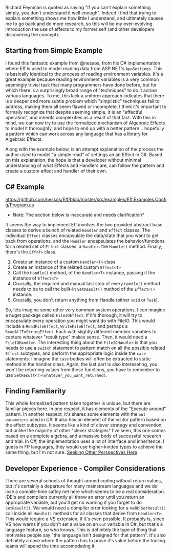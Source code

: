 Richard Feynman is quoted as saying "If you can't explain something simply, you don't understand it well enough".  Indeed I find that trying to explain something shows me how little I understand, and ultimately causes me to go back and do more research, so this will be my ever-evolving introduction the use of effects to my former self (and other developers discovering the concept). 

## Starting from Simple Example  
I found this fantastic example from @nessos, from his C# implementation where Eff is used to model reading data from ASP.NET's `AppSettings`. This is basically identical to the process of reading environment variables.  It's a great example because reading environment variables is a very common seemingly trivial task that many programmers have done before, but for which there is a surprisingly broad range of "techniques" to do it across various languages.  To me, this lack a uniform approach indicates that there is a deeper and more subtle problem which "simplistic" techniques fail to address, making them all seem flawed or incomplete. I think it's important to formally recognize that despite seeming simple, it is an "effectful operation", and inherits complexities as a result of that fact. With this in mind, we can now try to use the formalized mechanism of Algebraic Effects to model it thoroughly, and hope to end up with a better pattern... hopefully a pattern which can work across any language that has a library for Algebraic Effects.  

Along with the example below, is an attempt explanation of the process the author used to model "a simple read" of settings an an Effect in C#.  Based on this explanation, the hope is that a developer without minimal understanding of what Effects and Handlers are, can follow the pattern and create a custom effect and handler of their own.  

## C# Example
https://github.com/nessos/Eff/blob/master/src/examples/Eff.Examples.Config/Program.cs

* Note: The section below is inaccurate and needs clarification*  

It seems the way to implement Eff involves the two provided abstract base classes to derive a bunch of related `Handler` and `Effect` classes.  The individual `Effect` classes encapsulate the data/state that you want to get back from operations, and the `Handler` encapsulates the behavior/functions for a related set of `Effect` classes.  a `Handler`: the `Handle()` method.  Finally, there's the `Eff<T>` class. 

1. Create an instance of a custom `Handler<T>` class
2. Create an instance of the related custom `Effect<T>`
3. Call the `Handle()` method, of the `Handler<T>` instance, passing it the instance of `Effect<T>`
4. Crucially, the required and manual last step of every `Handle()` method needs to be to call the built-in `SetResult()` method of the `Effect<T>` instance.  
5. Crucially, you don't return anything from Handle (either `void` or `Task`).

So, lets imagine some other very common system operations.  I can imagine a nuget package called `FileIOEffect`.  If it's thorough, it will try to encapsulate every operation you might want do with FileIO.  This would include a `ReadFileEffect`, `WriteFileEffect`, and perhaps a `ReadAllToStringEffect`.  Each with slightly different member variables to capture whatever "result type" makes sense.  Then, it would need a `FileIOHandler`.  The interesting thing about the `FileIOHandler` is that you needs to use a `switch` statement to pattern match on all the possible related `Effect` subtypes, and perform the appropriate logic inside the `case` statements.  I imagine the `case` bodies will often be extracted to static method in the handler class.  Again, the last part is also intereseting, you won't be returning values from these functions, you have to remember to use `SetResult<T>(whatever_you_want_returned)`. 

## Finding Familiarity  

This whole formalized pattern taken together is unique, but there are familiar pieces here.  In one respect, it has elements of the "Execute around" pattern. In another respect, it's shares some elements with the `out parameters` used in C#.   It also has an element of the visitor pattern based on the effect subtypes.  It seems like a kind of clever strategy and convention, but unlike the majority of other "clever strategies" I've seen, this one comes based on a complete algebra, and a massive body of successful research and trial. In C#, the implementation uses a lot of interface and inheritence.  I guess in FP languages, they would use higher-kinded types to achieve the same thing, but I'm not sure.  [Seeking Other Perspectives Here](https://github.com/solvingj/eff-algebraic-effect-notes/issues/new)

## Developer Experience - Compiler Considerations  

There are several schools of thought around coding without return values, but it's certainly a departure for many mainstream languages and we do lose a compile-time saftey net here which seems to be a real consideration.  IDE's and compilers currently all throw an error until you return an appropriate variable, but you'll get no warning if you forget to do `SetResult()`.  We would need a compiler error looking for a valid `SetResult()` call inside all `Handle()` methods for all  classes that derive from `Handler<T>`.  This would require a VS extension, if it's even possible. It probably is, since VS now warns if you don't set a value on an `out` variable in C#, but that's a language feature, so who knows.  This is definitely the type of thing that motivates people say "the language isn't designed for that pattern".  It's also definitely a case where the pattern has to prove it's value before the tooling teams will spend the time accomodating it. 
